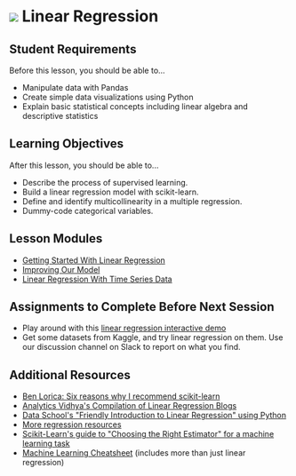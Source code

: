 # ![](https://ga-dash.s3.amazonaws.com/production/assets/logo-9f88ae6c9c3871690e33280fcf557f33.png) Linear Regression

## Student Requirements

Before this lesson, you should be able to...

- Manipulate data with Pandas
- Create simple data visualizations using Python
- Explain basic statistical concepts including linear algebra and descriptive statistics

## Learning Objectives

After this lesson, you should be able to...

- Describe the process of supervised learning.
- Build a linear regression model with scikit-learn.
- Define and identify multicollinearity in a multiple regression.
- Dummy-code categorical variables.

## Lesson Modules

- [Getting Started With Linear Regression](./modules/getting_started_with_linear_regression.ipynb)
- [Improving Our Model](./modules/improving_our_model.ipynb)
- [Linear Regression With Time Series Data](./modules/linear_regression_with_time_series.ipynb)

## Assignments to Complete Before Next Session

- Play around with this [linear regression interactive demo](https://beta.observablehq.com/@tmcw/bring-your-own-doodles-linear-regression)
- Get some datasets from Kaggle, and try linear regression on them. Use our discussion channel on Slack to report on what you find.

## Additional Resources

- [Ben Lorica: Six reasons why I recommend scikit-learn](http://radar.oreilly.com/2013/12/six-reasons-why-i-recommend-scikit-learn.html)
- [Analytics Vidhya's Compilation of Linear Regression Blogs](https://www.analyticsvidhya.com/blog/tag/linear-regression/)
- [Data School's "Friendly Introduction to Linear Regression" using Python](http://www.dataschool.io/linear-regression-in-python/)
- [More regression resources](https://git.generalassemb.ly/AdiBro/Resources/blob/master/Machine-Learning.md#regression)
- [Scikit-Learn's guide to "Choosing the Right Estimator" for a machine learning task](https://scikit-learn.org/stable/tutorial/machine_learning_map/index.html)
- [Machine Learning Cheatsheet](https://ml-cheatsheet.readthedocs.io/en/latest/index.html) (includes more than just linear regression)
